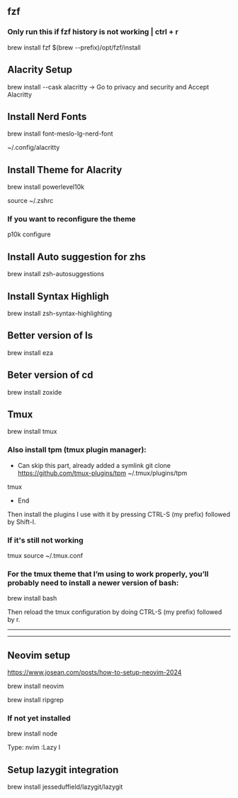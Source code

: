 ## fzf

### Only run this if fzf history is not working | ctrl + r

brew install fzf
$(brew --prefix)/opt/fzf/install

## Alacrity Setup

brew install --cask alacritty
-> Go to privacy and security and Accept Alacritty

## Install Nerd Fonts

brew install font-meslo-lg-nerd-font

~/.config/alacritty

## Install Theme for Alacrity

brew install powerlevel10k

source ~/.zshrc

### If you want to reconfigure the theme

p10k configure

## Install Auto suggestion for zhs

brew install zsh-autosuggestions

## Install Syntax Highligh

brew install zsh-syntax-highlighting

## Better version of ls

brew install eza

## Beter version of cd

brew install zoxide

## Tmux

brew install tmux

### Also install tpm (tmux plugin manager):

- Can skip this part, already added a symlink
  git clone https://github.com/tmux-plugins/tpm ~/.tmux/plugins/tpm

tmux

- End

Then install the plugins I use with it by pressing CTRL-S (my prefix) followed by Shift-I.

### If it's still not working

tmux source ~/.tmux.conf

### For the tmux theme that I’m using to work properly, you’ll probably need to install a newer version of bash:

brew install bash

Then reload the tmux configuration by doing CTRL-S (my prefix) followed by r.

---

---

## Neovim setup

https://www.josean.com/posts/how-to-setup-neovim-2024

brew install neovim

brew install ripgrep

### If not yet installed

brew install node

Type:
nvim
:Lazy
I

## Setup lazygit integration

brew install jesseduffield/lazygit/lazygit

